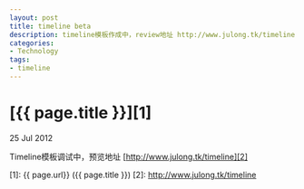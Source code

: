 ```yaml
---
layout: post
title: timeline beta
description: timeline模板作成中，review地址 http://www.julong.tk/timeline
categories:
- Technology
tags:
- timeline
---
```


# [{{ page.title }}][1]

25 Jul 2012

Timeline模板调试中，预览地址 [http://www.julong.tk/timeline][2]


[1]:    {{ page.url}}  ({{ page.title }})
[2]: http://www.julong.tk/timeline
